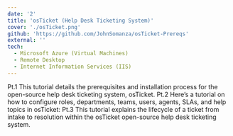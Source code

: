 ```yaml
---
date: '2'
title: 'osTicket (Help Desk Ticketing System)'
cover: './osTicket.png'
github: 'https://github.com/JohnSomanza/osTicket-Prereqs'
external: ''
tech:
  - Microsoft Azure (Virtual Machines)
  - Remote Desktop
  - Internet Information Services (IIS)
---
```


Pt.1 This tutorial details the prerequisites and installation process for the open-source help desk ticketing system, osTicket.
Pt.2 Here’s a tutorial on how to configure roles, departments, teams, users, agents, SLAs, and help topics in osTicket:
Pt.3 This tutorial explains the lifecycle of a ticket from intake to resolution within the osTicket open-source help desk ticketing system.
